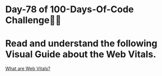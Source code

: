 # Day-78 of 100-Days-Of-Code Challenge🚀✨

# Read and understand the following Visual Guide about the Web Vitals.

[What are Web Vitals?](https://roadmap.sh/guides/what-are-web-vitals)

